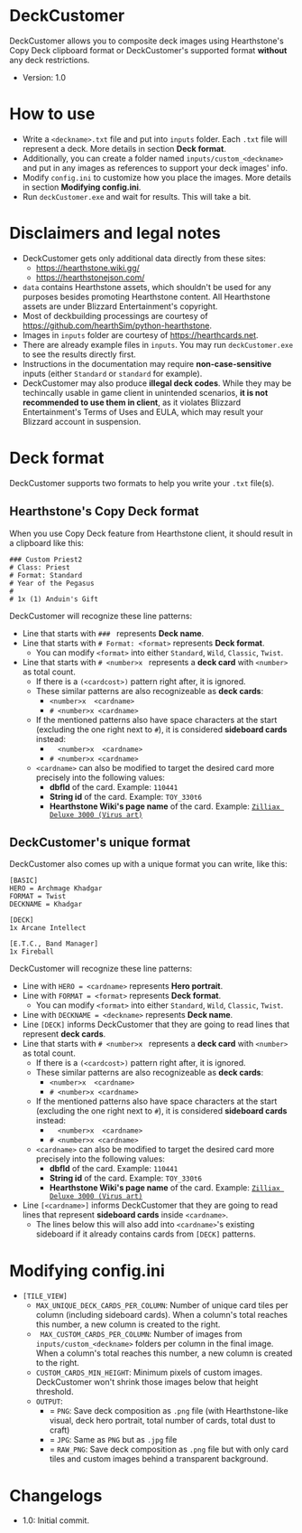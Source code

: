 # DeckCustomer

DeckCustomer allows you to composite deck images using Hearthstone's Copy Deck clipboard format or DeckCustomer's supported format **without** any deck restrictions.
* Version: 1.0

# How to use
* Write a ``<deckname>.txt`` file and put into ``inputs`` folder. Each ``.txt`` file will represent a deck. More details in section **Deck format**.
* Additionally, you can create a folder named ``inputs/custom_<deckname>`` and put in any images as references to support your deck images' info.
* Modify ``config.ini`` to customize how you place the images. More details in section **Modifying config.ini**.
* Run ``deckCustomer.exe`` and wait for results. This will take a bit.

# Disclaimers and legal notes
* DeckCustomer gets only additional data directly from these sites:
  * https://hearthstone.wiki.gg/
  * https://hearthstonejson.com/
* ``data`` contains Hearthstone assets, which shouldn't be used for any purposes besides promoting Hearthstone content. All Hearthstone assets are under Blizzard Entertainment's copyright.
* Most of deckbuilding processings are courtesy of https://github.com/hearthSim/python-hearthstone.
* Images in ``inputs`` folder are courtesy of https://hearthcards.net.
* There are already example files in ``inputs``. You may run ``deckCustomer.exe`` to see the results directly first.
* Instructions in the documentation may require **non-case-sensitive** inputs (either ``Standard`` or ``standard`` for example).
* DeckCustomer may also produce **illegal deck codes**. While they may be techincally usable in game client in unintended scenarios, **it is not recommended to use them in client**, as it violates Blizzard Entertainment's Terms of Uses and EULA, which may result your Blizzard account in suspension.

# Deck format
DeckCustomer supports two formats to help you write your ``.txt`` file(s).
## Hearthstone's Copy Deck format
When you use Copy Deck feature from Hearthstone client, it should result in a clipboard like this:
```
### Custom Priest2
# Class: Priest
# Format: Standard
# Year of the Pegasus
#
# 1x (1) Anduin's Gift
```
DeckCustomer will recognize these line patterns:
* Line that starts with ``### `` represents **Deck name**.
* Line that starts with ``# Format: <format>`` represents **Deck format**.
  * You can modify ``<format>`` into either ``Standard``, ``Wild``, ``Classic``, ``Twist``.
* Line that starts with ``# <number>x `` represents a **deck card** with ``<number>`` as total count.
  * If there is a ``(<cardcost>)`` pattern right after, it is ignored.
  * These similar patterns are also recognizeable as **deck cards**:
    * ``<number>x  <cardname>``
    * ``# <number>x <cardname>``
   * If the mentioned patterns also have space characters at the start (excluding the one right next to ``#``), it is considered **sideboard cards** instead:
     * ``  <number>x  <cardname>``
     * ``# <number>x <cardname>``
    * ``<cardname>`` can also be modified to target the desired card more precisely into the following values:
      * **dbfId** of the card. Example: ``110441``
      * **String id** of the card. Example: ``TOY_330t6``
      * **Hearthstone Wiki's page name** of the card. Example: [``Zilliax Deluxe 3000 (Virus art)``](https://hearthstone.wiki.gg/wiki/Zilliax_Deluxe_3000_\(Virus_art\))
## DeckCustomer's unique format
DeckCustomer also comes up with a unique format you can write, like this:
```
[BASIC]
HERO = Archmage Khadgar
FORMAT = Twist
DECKNAME = Khadgar

[DECK]
1x Arcane Intellect

[E.T.C., Band Manager]
1x Fireball
```
DeckCustomer will recognize these line patterns:
* Line with ``HERO = <cardname>`` represents **Hero portrait**.
* Line with ``FORMAT = <format>`` represents **Deck format**.
  * You can modify ``<format>`` into either ``Standard``, ``Wild``, ``Classic``, ``Twist``.
* Line with ``DECKNAME = <deckname>`` represents **Deck name**.
* Line ``[DECK]`` informs DeckCustomer that they are going to read lines that represent **deck cards**.
* Line that starts with ``# <number>x `` represents a **deck card** with ``<number>`` as total count.
  * If there is a ``(<cardcost>)`` pattern right after, it is ignored.
  * These similar patterns are also recognizeable as **deck cards**:
    * ``<number>x  <cardname>``
    * ``# <number>x <cardname>``
  * If the mentioned patterns also have space characters at the start (excluding the one right next to ``#``), it is considered **sideboard cards** instead:
    * ``  <number>x  <cardname>``
    * ``# <number>x <cardname>``
  * ``<cardname>`` can also be modified to target the desired card more precisely into the following values:
    * **dbfId** of the card. Example: ``110441``
    * **String id** of the card. Example: ``TOY_330t6``
    * **Hearthstone Wiki's page name** of the card. Example: [``Zilliax Deluxe 3000 (Virus art)``](https://hearthstone.wiki.gg/wiki/Zilliax_Deluxe_3000_\(Virus_art\))
* Line ``[<cardname>]`` informs DeckCustomer that they are going to read lines that represent **sideboard cards** inside ``<cardname>``.
  * The lines below this will also add into ``<cardname>``'s existing sideboard if it already contains cards from ``[DECK]`` patterns.
 # Modifying config.ini
 * ``[TILE_VIEW]``
   * ``MAX_UNIQUE_DECK_CARDS_PER_COLUMN``: Number of unique card tiles per column (including sideboard cards). When a column's total reaches this number, a new column is created to the right.
   * `` MAX_CUSTOM_CARDS_PER_COLUMN``: Number of images from ``inputs/custom_<deckname>`` folders per column in the final image. When a column's total reaches this number, a new column is created to the right.
   * ``CUSTOM_CARDS_MIN_HEIGHT``: Minimum pixels of custom images. DeckCustomer won't shrink those images below that height threshold.
   * ``OUTPUT``:
      * = ``PNG``: Save deck composition as ``.png`` file (with Hearthstone-like visual, deck hero portrait, total number of cards, total dust to craft)
      * = ``JPG``: Same as ``PNG`` but as ``.jpg`` file
      * = ``RAW_PNG``: Save deck composition as ``.png`` file but with only card tiles and custom images behind a transparent background.

# Changelogs
* 1.0: Initial commit.